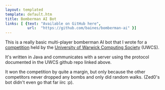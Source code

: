 ```yaml
---
layout: templated
template: default.htm
title: Bomberman AI Bot
links: [ {text: "Available on GitHub here",
          url:  "https://github.com/baines/bomberman-ai" }]
---
```


This is a really basic multi-player bomberman AI bot that I wrote for a 
[competition](https://github.com/UWCS/bomberman-progcomp) held
by the [University of Warwick Computing Society](https://uwcs.co.uk/) (UWCS).

It's written in Java and communicates with a server using the protocol documented
in the UWCS github repo linked above.

It won the competition by quite a margin, but only because the other competitors
never dropped any bombs and only did random walks. (Zed0's bot didn't even go
that far iirc :p).

